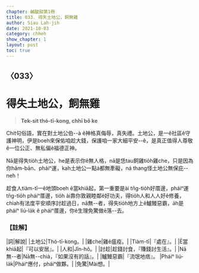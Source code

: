 ```yaml
---
chapter: 鹹酸甜第1冊
title: 033. 得失土地公，飼無雞
author: Siau Lah-jih
date: 2021-10-03
category: chheh
show_chapter: 1
layout: post
toc: true
---
```

  
## 〈033〉
# 得失土地公，飼無雞
>**Tek-sit thó-tī-kong, chhī bô ke**
 
Chit句俗語，實在對土地公伯--à ê神格真侮辱，真失禮。土地公，是一ê社區ê守護神明，伊是boeh來保佑咱趁大錢，保護咱一家大細平安--ê，是真正值得人尊敬ê一位公正、無私偏ê福德正神。

Nā是得失tio̍h土地公，he是表示你ê無人格，nā是恁tau飼雞tio̍h雞che，只是因為你hâm-bān、pháiⁿ運，kah土地公一點á都無牽礙，ná thang怪土地公無保庇--neh！

趁食人tiàm-tī一ê地頭boeh ē當khiā起，第一重要是ài tn̄g-tio̍h好厝邊，pháiⁿ運tn̄g-tio̍h pháiⁿ厝邊，tio̍h ài靠你敦親睦鄰ê好功夫，得tio̍h人和人人好ê修養，chiah有法度平安順序討趁過日，nā無--者，得失tio̍h地方上ê鱸鰻惡霸，a̍h是pháiⁿ liú-la̍k ê pháiⁿ厝邊，你ê生理免驚做ē落--去。

### 【註解】
|詞|解說|
|土地公|Thó-tī-kong。|
|雞che|雞ê瘟疫。|
|Tiàm-tī|『處在』。|
|Ē當khiā起|『可以安居』。|
|人和|Jîn-hô。|
|討趁|趁錢討食，『賺錢討生活』。|
|Nā無--者|Nā無--chià，『如果沒有的話』。|
|鱸鰻惡霸|『流氓地痞』。
|Pháiⁿ liú-la̍k|Pháiⁿ應付，pháiⁿ做夥。|
|免驚|Mài想。|
